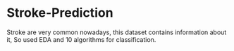 # Stroke-Prediction
Stroke are very common nowadays, this dataset contains information about it, So used EDA and 10 algorithms for classification.
